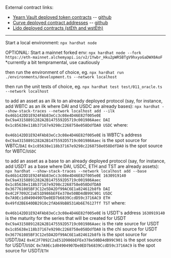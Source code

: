 External contract links:

- [Yearn Vault deployed token contracts](https://yearn.github.io/yearn-devdocs/getting-started/products/yvaults/vault-tokens) -- [github](https://github.com/yearn/yearn-vaults/blob/main/contracts/Vault.vy)
- [Curve deployed contract addresses](https://curve.readthedocs.io/ref-addresses.html) -- [github](https://github.com/curvefi/curve-contract/tree/master/contracts)
- [Lido deployed contracts (stEth and wstEth)](https://docs.lido.fi/deployed-contracts)

---

Start a local environment:
`npx hardhat node`

OPTIONAL: Start a mainnet forked env:
`npx hardhat node --fork https://eth-mainnet.alchemyapi.io/v2/1Ywbr_Hku2pWR5BTgV9hxyoGaDWX0AoF`
\*currently a bit tempramental, use cautiously

then run the environment of choice, eg.
`npx hardhat run ./environments/development.ts --network localhost`

then run the unit tests of choice, eg.
`npx hardhat test test/011_oracle.ts --network localhost`

to add an asset as an ilk to an already deployed protocol (say, for instance, add WBTC as an ilk where DAI and USDC are already bases):
`npx hardhat --show-stack-traces --network localhost add --ilk 0x46b142DD1E924FAb83eCc3c08e4D46E82f005e0E 0xC9a43158891282A2B1475592D5719c001986Aaec DAI 0x1c85638e118b37167e9298c2268758e058DdfDA0 USDC` where:

`0x46b142DD1E924FAb83eCc3c08e4D46E82f005e0E` is WBTC's address
`0xC9a43158891282A2B1475592D5719c001986Aaec` is the spot source for WBTC/`DAI`
`0x1c85638e118b37167e9298c2268758e058DdfDA0` is the spot source for WBTC/`USDC`

to add an asset as a base to an already deployed protocol (say, for instance, add USDT as a base where DAI, USDC, ETH and TST are already assets):
`npx hardhat --show-stack-traces --network localhost add --base 0x46b142DD1E924FAb83eCc3c08e4D46E82f005e0E 1630919140 0xC9a43158891282A2B1475592D5719c001986Aaec 0x1c85638e118b37167e9298c2268758e058DdfDA0 0x367761085BF3C12e5DA2Df99AC6E1a824612b8fb DAI 0x4C2F7092C2aE51D986bEFEe378e50BD4dB99C901 USDC 0x7A9Ec1d04904907De0ED7b6839CcdD59c3716AC9 ETH 0x49fd2BE640DB2910c2fAb69bB8531Ab6E76127ff TST` where:

`0x46b142DD1E924FAb83eCc3c08e4D46E82f005e0E` is USDT's address
`1630919140` is the maturity for the series that will be created for USDT
`0xC9a43158891282A2B1475592D5719c001986Aaec` is the rate source for USDT
`0x1c85638e118b37167e9298c2268758e058DdfDA0` is the chi source for USDT
`0x367761085BF3C12e5DA2Df99AC6E1a824612b8fb` is the spot source for USDT/`DAI`
`0x4C2F7092C2aE51D986bEFEe378e50BD4dB99C901` is the spot source for USDT/`USDC`
`0x7A9Ec1d04904907De0ED7b6839CcdD59c3716AC9` is the spot source for USDT/`ETH`
